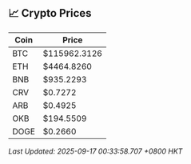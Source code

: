 ## 📈 Crypto Prices

| Coin | Price |
| ---- | ----- |
| BTC | $115962.3126 |
| ETH | $4464.8260 |
| BNB | $935.2293 |
| CRV | $0.7272 |
| ARB | $0.4925 |
| OKB | $194.5509 |
| DOGE | $0.2660 |

_Last Updated: 2025-09-17 00:33:58.707 +0800 HKT_